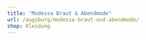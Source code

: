 ```yaml
---
title: "Modessa Braut & Abendmode"
url: /augsburg/modessa-braut-und-abendmode/
shop: Kleidung
---
```

